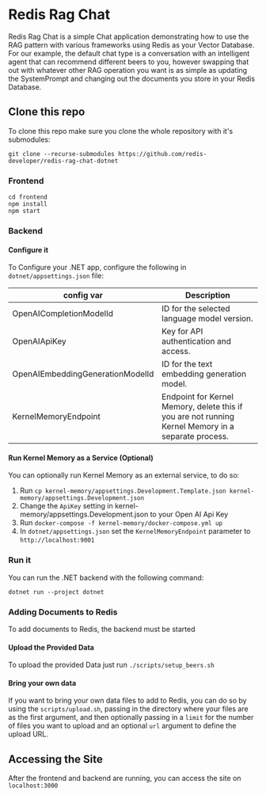 # Redis Rag Chat

Redis Rag Chat is a simple Chat application demonstrating how to use the RAG pattern with various frameworks using Redis as your Vector Database.
For our example, the default chat type is a conversation with an intelligent agent that can recommend different beers to you, however
swapping that out with whatever other RAG operation you want is as simple as updating the SystemPrompt and changing out the documents you
store in your Redis Database.

## Clone this repo

To clone this repo make sure you clone the whole repository with it's submodules:

```
git clone --recurse-submodules https://github.com/redis-developer/redis-rag-chat-dotnet
```

### Frontend

```
cd frontend
npm install
npm start
```

### Backend

#### Configure it

To Configure your .NET app, configure the following in  `dotnet/appsettings.json` file:

| config var                       | Description                                                                                            |
|----------------------------------|--------------------------------------------------------------------------------------------------------|
| OpenAICompletionModelId          | ID for the selected language model version.                                                            |
| OpenAIApiKey                     | Key for API authentication and access.                                                                 |
| OpenAIEmbeddingGenerationModelId | ID for the text embedding generation model.                                                            |
| KernelMemoryEndpoint             | Endpoint for Kernel Memory, delete this if you are not running Kernel Memory in a separate process.    |

#### Run Kernel Memory as a Service (Optional)

You can optionally run Kernel Memory as an external service, to do so:

1. Run `cp kernel-memory/appsettings.Development.Template.json kernel-memory/appsettings.Development.json`
2. Change the `ApiKey` setting in kernel-memory/appsettings.Development.json to your Open AI Api Key
3. Run `docker-compose -f kernel-memory/docker-compose.yml up`
4. In `dotnet/appsettings.json` set the `KernelMemoryEndpoint` parameter to `http://localhost:9001`

### Run it

You can run the .NET backend with the following command:

```
dotnet run --project dotnet
```

### Adding Documents to Redis

To add documents to Redis, the backend must be started

#### Upload the Provided Data

To upload the provided Data just run `./scripts/setup_beers.sh`

#### Bring your own data

If you want to bring your own data files to add to Redis, you can do so by using the `scripts/upload.sh`, 
passing in the directory where your files are as the first argument, and then optionally passing in a `limit` for the number of files you want 
to upload and an optional `url` argument to define the upload URL.

## Accessing the Site

After the frontend and backend are running, you can access the site on `localhost:3000`